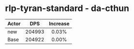 # rlp-tyran-standard - da-cthun
| Actor | DPS | Increase |
|---|:---:|:---:|
|new|204993|0.03%|
|Base|204922|0.00%|
